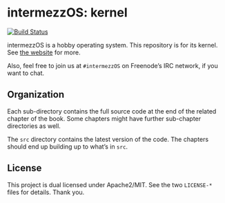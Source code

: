 # intermezzOS: kernel

[![Build Status](https://travis-ci.org/intermezzOS/kernel.svg?branch=master)](https://travis-ci.org/intermezzOS/kernel)

intermezzOS is a hobby operating system. This repository is for its kernel.
See [the website](http://intermezzos.github.io/) for more.

Also, feel free to join us at `#intermezzOS` on Freenode’s IRC network, if you
want to chat.

## Organization

Each sub-directory contains the full source code at the end of the related
chapter of the book. Some chapters might have further sub-chapter directories
as well.

The `src` directory contains the latest version of the code. The chapters
should end up building up to what’s in `src`.

## License

This project is dual licensed under Apache2/MIT. See the two `LICENSE-*` files
for details.
Thank you.
